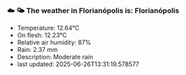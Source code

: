 ### ☁️ 🌤️  The weather in Florianópolis is: Florianópolis

- Temperature: 12.64°C
- On flesh: 12.23°C
- Relative air humidity: 87%
- Rain: 2.37 mm
- Description: Moderate rain
- last updated: 2025-06-26T13:31:19.578577
